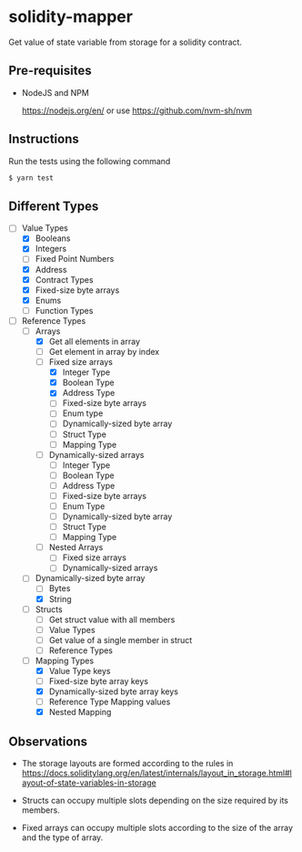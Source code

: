# solidity-mapper

Get value of state variable from storage for a solidity contract.

## Pre-requisites

* NodeJS and NPM

  https://nodejs.org/en/ or use https://github.com/nvm-sh/nvm

## Instructions

Run the tests using the following command
```bash
$ yarn test
```

## Different Types

* [ ] Value Types
  * [x] Booleans
  * [x] Integers
  * [ ] Fixed Point Numbers
  * [x] Address
  * [x] Contract Types
  * [x] Fixed-size byte arrays
  * [x] Enums
  * [ ] Function Types
* [ ] Reference Types
  * [ ] Arrays
    * [x] Get all elements in array
    * [ ] Get element in array by index
    * [ ] Fixed size arrays
      * [x] Integer Type
      * [x] Boolean Type
      * [x] Address Type
      * [ ] Fixed-size byte arrays
      * [ ] Enum type
      * [ ] Dynamically-sized byte array
      * [ ] Struct Type
      * [ ] Mapping Type
    * [ ] Dynamically-sized arrays
      * [ ] Integer Type
      * [ ] Boolean Type
      * [ ] Address Type
      * [ ] Fixed-size byte arrays
      * [ ] Enum Type
      * [ ] Dynamically-sized byte array
      * [ ] Struct Type
      * [ ] Mapping Type
    * [ ] Nested Arrays
      * [ ] Fixed size arrays
      * [ ] Dynamically-sized arrays
  * [ ] Dynamically-sized byte array
    * [ ] Bytes
    * [x] String
  * [ ] Structs
    * [ ] Get struct value with all members
    * [ ] Value Types
    * [ ] Get value of a single member in struct
    * [ ] Reference Types
  * [ ] Mapping Types
    * [x] Value Type keys
    * [ ] Fixed-size byte array keys
    * [x] Dynamically-sized byte array keys
    * [ ] Reference Type Mapping values
    * [x] Nested Mapping

## Observations

* The storage layouts are formed according to the rules in https://docs.soliditylang.org/en/latest/internals/layout_in_storage.html#layout-of-state-variables-in-storage

* Structs can occupy multiple slots depending on the size required by its members.

* Fixed arrays can occupy multiple slots according to the size of the array and the type of array.
